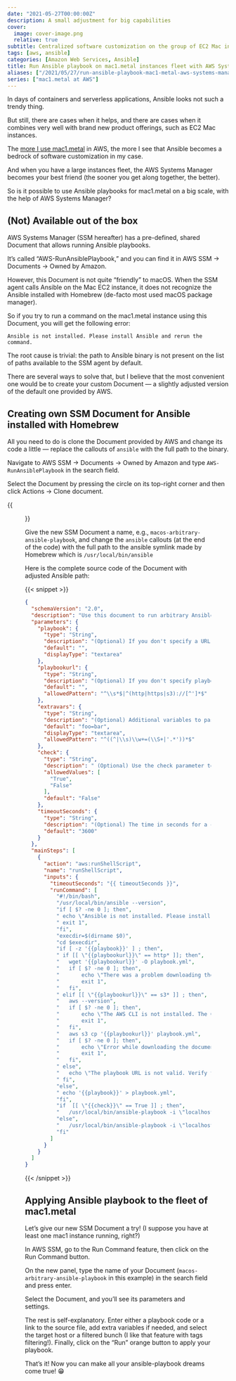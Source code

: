 ```yaml
---
date: "2021-05-27T00:00:00Z"
description: A small adjustment for big capabilities
cover:
  image: cover-image.png
  relative: true
subtitle: Centralized software customization on the group of EC2 Mac instances
tags: [aws, ansible]
categories: [Amazon Web Services, Ansible]
title: Run Ansible playbook on mac1.metal instances fleet with AWS Systems Manager
aliases: ["/2021/05/27/run-ansible-playbook-mac1-metal-aws-systems-manager.html"]
series: ["mac1.metal at AWS"]
---
```


In days of containers and serverless applications, Ansible looks not such a trendy thing.

But still, there are cases when it helps, and there are cases when it combines very well with brand new product offerings, such as EC2 Mac instances.

The [more I use mac1.metal](/2021/02/01/customizing-mac1-metal-ec2-ami.html) in AWS, the more I see that Ansible becomes a bedrock of software customization in my case.

And when you have a large instances fleet, the AWS Systems Manager becomes your best friend (the sooner you get along together, the better).

So is it possible to use Ansible playbooks for mac1.metal on a big scale, with the help of AWS Systems Manager?

## (Not) Available out of the box
AWS Systems Manager (SSM hereafter) has a pre-defined, shared Document that allows running Ansible playbooks.

It’s called “AWS-RunAnsiblePlaybook,” and you can find it in AWS SSM → Documents → Owned by Amazon.

However, this Document is not quite “friendly” to macOS. When the SSM agent calls Ansible on the Mac EC2 instance, it does not recognize the Ansible installed with Homebrew (de-facto most used macOS package manager).

So if you try to run a command on the mac1.metal instance using this Document, you will get the following error:


```shell
Ansible is not installed. Please install Ansible and rerun the command.
```

The root cause is trivial: the path to Ansible binary is not present on the list of paths available to the SSM agent by default.

There are several ways to solve that, but I believe that the most convenient one would be to create your custom Document — a slightly adjusted version of the default one provided by AWS.

## Creating own SSM Document for Ansible installed with Homebrew

All you need to do is clone the Document provided by AWS and change its code a little — replace the callouts of `ansible` with the full path to the binary.

Navigate to AWS SSM → Documents → Owned by Amazon and type `AWS-RunAnsiblePlaybook` in the search field.

Select the Document by pressing the circle on its top-right corner and then click Actions → Clone document.

{{<figure src="aws_ssm_document_clone.png">}}

Give the new SSM Document a name, e.g., `macos-arbitrary-ansible-playbook`, and change the `ansible` callouts (at the end of the code) with the full path to the ansible symlink made by Homebrew which is `/usr/local/bin/ansible`

Here is the complete source code of the Document with adjusted Ansible path:

{{< snippet >}}
```json
{
  "schemaVersion": "2.0",
  "description": "Use this document to run arbitrary Ansible playbooks on macOS EC2 instances. Specify either YAML text or URL. If you specify both, the URL parameter will be used. Use the extravar parameter to send runtime variables to the Ansible execution. Use the check parameter to perform a dry run of the Ansible execution. The output of the dry run shows the changes that will be made when the playbook is executed.",
  "parameters": {
    "playbook": {
      "type": "String",
      "description": "(Optional) If you don't specify a URL, then you must specify playbook YAML in this field.",
      "default": "",
      "displayType": "textarea"
    },
    "playbookurl": {
      "type": "String",
      "description": "(Optional) If you don't specify playbook YAML, then you must specify a URL where the playbook is stored. You can specify the URL in the following formats: http://example.com/playbook.yml  or s3://examplebucket/plabook.url. For security reasons, you can't specify a URL with quotes.",
      "default": "",
      "allowedPattern": "^\\s*$|^(http|https|s3)://[^']*$"
    },
    "extravars": {
      "type": "String",
      "description": "(Optional) Additional variables to pass to Ansible at runtime. Enter a space separated list of key/value pairs. For example: color=red or fruits=[apples,pears]",
      "default": "foo=bar",
      "displayType": "textarea",
      "allowedPattern": "^((^|\\s)\\w+=(\\S+|'.*'))*$"
    },
    "check": {
      "type": "String",
      "description": " (Optional) Use the check parameter to perform a dry run of the Ansible execution.",
      "allowedValues": [
        "True",
        "False"
      ],
      "default": "False"
    },
    "timeoutSeconds": {
      "type": "String",
      "description": "(Optional) The time in seconds for a command to be completed before it is considered to have failed.",
      "default": "3600"
    }
  },
  "mainSteps": [
    {
      "action": "aws:runShellScript",
      "name": "runShellScript",
      "inputs": {
        "timeoutSeconds": "{{ timeoutSeconds }}",
        "runCommand": [
          "#!/bin/bash",
          "/usr/local/bin/ansible --version",
          "if [ $? -ne 0 ]; then",
          " echo \"Ansible is not installed. Please install Ansible and rerun the command\" >&2",
          " exit 1",
          "fi",
          "execdir=$(dirname $0)",
          "cd $execdir",
          "if [ -z '{{playbook}}' ] ; then",
          " if [[ \"{{playbookurl}}\" == http* ]]; then",
          "   wget '{{playbookurl}}' -O playbook.yml",
          "   if [ $? -ne 0 ]; then",
          "       echo \"There was a problem downloading the playbook. Make sure the URL is correct and that the playbook exists.\" >&2",
          "       exit 1",
          "   fi",
          " elif [[ \"{{playbookurl}}\" == s3* ]] ; then",
          "   aws --version",
          "   if [ $? -ne 0 ]; then",
          "       echo \"The AWS CLI is not installed. The CLI is required to process Amazon S3 URLs. Install the AWS CLI and run the command again.\" >&2",
          "       exit 1",
          "   fi",
          "   aws s3 cp '{{playbookurl}}' playbook.yml",
          "   if [ $? -ne 0 ]; then",
          "       echo \"Error while downloading the document from S3\" >&2",
          "       exit 1",
          "   fi",
          " else",
          "   echo \"The playbook URL is not valid. Verify the URL and try again.\"",
          " fi",
          "else",
          " echo '{{playbook}}' > playbook.yml",
          "fi",
          "if  [[ \"{{check}}\" == True ]] ; then",
          "   /usr/local/bin/ansible-playbook -i \"localhost,\" --check -c local -e \"{{extravars}}\" playbook.yml",
          "else",
          "   /usr/local/bin/ansible-playbook -i \"localhost,\" -c local -e \"{{extravars}}\" playbook.yml",
          "fi"
        ]
      }
    }
  ]
}
```
{{< /snippet >}}


## Applying Ansible playbook to the fleet of mac1.metal

Let’s give our new SSM Document a try! (I suppose you have at least one mac1 instance running, right?)

In AWS SSM, go to the Run Command feature, then click on the Run Command button.

On the new panel, type the name of your Document (`macos-arbitrary-ansible-playbook` in this example) in the search field and press enter.

Select the Document, and you’ll see its parameters and settings.

The rest is self-explanatory. Enter either a playbook code or a link to the source file, add extra variables if needed, and select the target host or a filtered bunch (I like that feature with tags filtering!). Finally, click on the “Run” orange button to apply your playbook.

That’s it! Now you can make all your ansible-playbook dreams come true! 😁